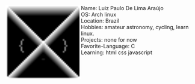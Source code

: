 <img src="logotipo.png" align="left" width="200px">
Name: Luiz Paulo De Lima Araújo
<br>
OS: Arch linux
<br>
Location: Brazil
<br>
Hobbies: amateur astronomy, cycling, learn linux.
<br>
Projects: none for now
<br>
Favorite-Language: C
<br>
Learning: html css javascript
